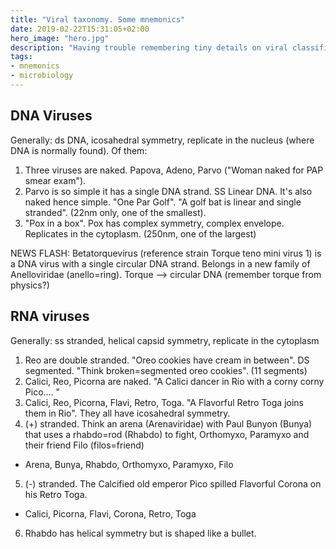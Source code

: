 ```yaml
---
title: "Viral taxonomy. Some mnemonics"
date: 2019-02-22T15:31:05+02:00
hero_image: "hero.jpg"
description: "Having trouble remembering tiny details on viral classification and structure? Maybe this will help."
tags:
- mnemonics
- microbiology
---
```


<h2>DNA Viruses</h2>

Generally: ds DNA, icosahedral symmetry, replicate in the nucleus (where DNA is normally found). Of them:

1. Three viruses are naked. Papova, Adeno, Parvo ("Woman naked for PAP smear exam").
2. Parvo is so simple it has a single DNA strand. SS Linear DNA. It's also naked hence simple. "One Par Golf". "A golf bat is linear and single stranded". (22nm only, one of the smallest).
3. "Pox in a box". Pox has complex symmetry, complex envelope. Replicates in the cytoplasm. (250nm, one of the largest)

NEWS FLASH: Betatorquevirus (reference strain Torque teno mini virus 1) is a DNA virus with a single circular DNA strand. Belongs in a new family of Anelloviridae (anello=ring). Torque --> circular DNA (remember torque from physics?)

<h2> RNA viruses</h2>

Generally: ss stranded, helical capsid symmetry, replicate in the cytoplasm

1. Reo are double stranded. "Oreo cookies have cream in between". DS segmented. "Think broken=segmented oreo cookies". (11 segments)
2. Calici, Reo, Picorna are naked. "A Calici dancer in Rio with a corny corny Pico.... "
3. Calici, Reo, Picorna, Flavi, Retro, Toga. "A Flavorful Retro Toga joins them in Rio". They all have icosahedral symmetry.
4. (+) stranded. Think an arena (Arenaviridae) with Paul Bunyon (Bunya) that uses a rhabdo=rod (Rhabdo) to fight, Orthomyxo, Paramyxo and their friend Filo (filos=friend)
  * Arena, Bunya, Rhabdo, Orthomyxo, Paramyxo, Filo
5. (-) stranded. The Calcified old emperor Pico spilled Flavorful Corona on his Retro Toga.
  * Calici, Picorna, Flavi, Corona, Retro, Toga
6. Rhabdo has helical symmetry but is shaped like a bullet.
